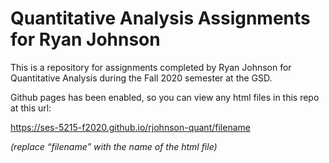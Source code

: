 # Quantitative Analysis Assignments for Ryan Johnson

This is a repository for assignments completed by Ryan Johnson for Quantitative Analysis during the Fall 2020 semester at the GSD.

Github pages has been enabled, so you can view any html files in this repo at this url:

https://ses-5215-f2020.github.io/rjohnson-quant/filename

*(replace “filename” with the name of the html file)*
